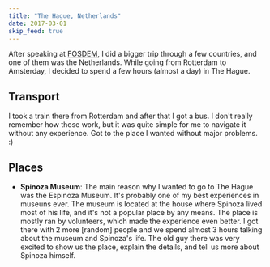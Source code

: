 ```yaml
---
title: "The Hague, Netherlands"
date: 2017-03-01
skip_feed: true
---
```


After speaking at [FOSDEM](/fosdem2017), I did a bigger trip through a few
countries, and one of them was the Netherlands. While going from Rotterdam to
Amsterday, I decided to spend a few hours (almost a day) in The Hague.

## Transport

I took a train there from Rotterdam and after that I got a bus. I don't really
remember how those work, but it was quite simple for me to navigate it without
any experience. Got to the place I wanted without major problems. :)

## Places

- **Spinoza Museum**: The main reason why I wanted to go to The Hague was the
  Espinoza Museum. It's probably one of my best experiences in museuns ever.
  The museum is located at the house where Spinoza lived most of his life, and
  it's not a popular place by any means. The place is mostly ran by volunteers,
  which made the experience even better. I got there with 2 more [random]
  people and we spend almost 3 hours talking about the museum and Spinoza's
  life. The old guy there was very excited to show us the place, explain the
  details, and tell us more about Spinoza himself.
